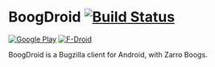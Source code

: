 # BoogDroid [![Build Status](https://travis-ci.org/JohnMHarrisJr/BoogDroid.svg?branch=master)](https://travis-ci.org/JohnMHarrisJr/BoogDroid)

[![Google Play](http://developer.android.com/images/brand/en_generic_rgb_wo_45.png)](https://play.google.com/store/apps/details?id=me.johnmh.boogdroid) [![F-Droid](https://f-droid.org/wiki/images/d/d3/F-Droid-button_bigger.png)](https://f-droid.org/repository/browse/?fdid=me.johnmh.boogdroid)

BoogDroid is a Bugzilla client for Android, with Zarro Boogs.
